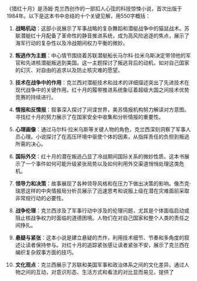 《猎红十月》是汤姆·克兰西创作的一部扣人心弦的科技惊悚小说，首次出版于1984年。以下是这本书中总结的十个关键见解，用550字概括：

1. **战略机动**：这部小说展示了军事战略的复杂舞蹈和潜艇战争中的猫鼠战术。苏联潜艇红十月配备了革命性的静音推进系统，成为高风险追逐的焦点，展示了海军行动的复杂性以及冷战期间权力平衡的微妙。

2. **叛逃作为主题**：中心情节围绕着苏联潜艇船长马尔科·拉米乌斯决定带领他的军官和先进核潜艇叛逃到美国。这一主题探讨了叛逃背后的动机，如对自己国家的幻灭、对自由的追求以及防止核灾难的愿望。

3. **技术在战争中的作用**：克兰西对潜艇技术和战术的详细描述突出了先进技术在现代战争中的关键作用。红十月的履带推进系统象征着超级大国之间技术优势竞赛的持续进行。

4. **情报和反情报**：叙事深入探讨了间谍世界，美苏情报机构努力解读对方意图。寻找红十月的努力展示了在国家安全中收集和分析情报的重要性。

5. **心理画像**：通过马尔科·拉米乌斯等关键人物的角色，克兰西深刻洞察了军事人员心理。小说探讨了在高压环境中驱使个体的因素，从指挥责任的负担到叛逃所需的决心。

6. **国际外交**：红十月的潜在叛逃凸显了冷战期间国际关系的微妙性质。这本书展示了一个事件如何可能升级紧张局势以及如何利用外交渠道悄悄处理这类危机。

7. **领导力和决策**：故事展现了各种领导风格和在压力下做出决策的影响。像杰克·瑞恩这样的中央情报局分析员展示了迅速思考和说服上级在潜在灾难面前采取非常规行动的必要性。

8. **战争伦理**：克兰西涉及了军事行动中涉及的伦理问题，尤其是个体面临启动或阻止核战争权力时面临的道德困境。人物们在对自己国家和整个人类的责任之间挣扎。

9. **悬疑与紧张**：这本小说是建立悬疑的杰作，利用技术细节、节奏和多角度的叙述让读者保持参与。对红十月的追踪紧张感让读者紧张不安，展示了克兰西在编织复杂叙事方面的技巧。

10. **文化观点**：克兰西展示了苏联和美国军事和政治体系之间的文化差异。通过人物之间的互动，对意识形态、生活方式和看法的对比显而易见，提供了